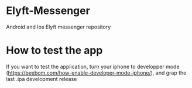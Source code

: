 # Elyft-Messenger
Android and Ios Elyft messenger repository

# How to test the app
If you want to test the application, turn your iphone to developper mode (https://beebom.com/how-enable-developer-mode-iphone/), and grap the last .ipa development release 
